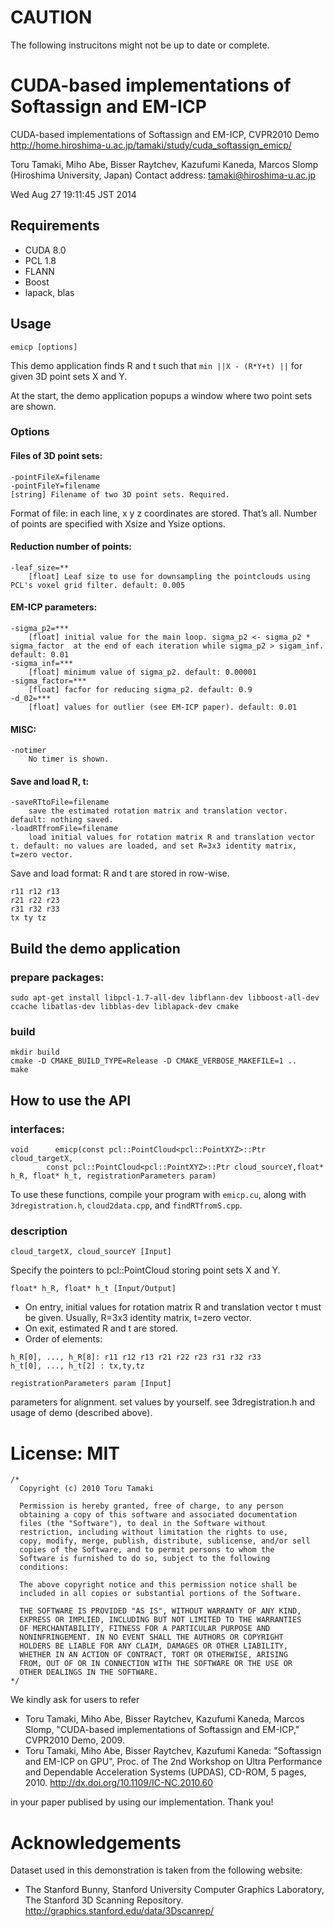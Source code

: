CAUTION
====

The following instrucitons might not be up to date or complete.


CUDA-based implementations of Softassign and EM-ICP
====

CUDA-based implementations of Softassign and EM-ICP, CVPR2010 Demo
http://home.hiroshima-u.ac.jp/tamaki/study/cuda_softassign_emicp/

Toru Tamaki, Miho Abe, Bisser Raytchev, Kazufumi Kaneda, Marcos Slomp (Hiroshima University, Japan)
Contact address: tamaki@hiroshima-u.ac.jp

Wed Aug 27 19:11:45 JST 2014



Requirements
---

- CUDA 8.0
- PCL 1.8
- FLANN
- Boost
- lapack, blas


Usage
---

```
emicp [options]
```

This demo application finds R and t such that `min ||X - (R*Y+t) ||` for given 3D point sets X and Y.

At the start, the demo application popups a window where two point sets are shown.

### Options

#### Files of 3D point sets:
```
-pointFileX=filename
-pointFileY=filename
[string] Filename of two 3D point sets. Required.
```
Format of file: in each line, x y z coordinates are stored. That’s all. Number of points are specified with Xsize and Ysize options.

#### Reduction number of points:
```
-leaf_size=**
    [float] Leaf size to use for downsampling the pointclouds using PCL's voxel grid filter. default: 0.005
```


#### EM-ICP parameters:
````
-sigma_p2=***
    [float] initial value for the main loop. sigma_p2 <- sigma_p2 * sigma_factor  at the end of each iteration while sigma_p2 > sigam_inf. default: 0.01
-sigma_inf=***
    [float] minimum value of sigma_p2. default: 0.00001
-sigma_factor=***
    [float] facfor for reducing sigma_p2. default: 0.9
-d_02=***
    [float] values for outlier (see EM-ICP paper). default: 0.01
````

#### MISC:
````
-notimer
    No timer is shown.
````

####  Save and load R, t:
```
-saveRTtoFile=filename
    save the estimated rotation matrix and translation vector. default: nothing saved.
-loadRTfromFile=filename
    load initial values for rotation matrix R and translation vector t. default: no values are loaded, and set R=3x3 identity matrix, t=zero vector.
```

Save and load format: R and t are stored in row-wise.
```
r11 r12 r13
r21 r22 r23
r31 r32 r33
tx ty tz
```

Build the demo application
---

### prepare packages:
```
sudo apt-get install libpcl-1.7-all-dev libflann-dev libboost-all-dev ccache libatlas-dev libblas-dev liblapack-dev cmake
```

### build
```
mkdir build
cmake -D CMAKE_BUILD_TYPE=Release -D CMAKE_VERBOSE_MAKEFILE=1 ..
make
```




How to use the API
---

### interfaces:
```
void      emicp(const pcl::PointCloud<pcl::PointXYZ>::Ptr cloud_targetX,
		const pcl::PointCloud<pcl::PointXYZ>::Ptr cloud_sourceY,float* h_R, float* h_t, registrationParameters param)
```

To use these functions,
compile your program with `emicp.cu`, along with  `3dregistration.h`, `cloud2data.cpp`, and `findRTfromS.cpp`.

### description
```
cloud_targetX, cloud_sourceY [Input]
```
Specify the pointers to pcl::PointCloud storing point sets X and Y.

```
float* h_R, float* h_t [Input/Output]
```
- On entry, initial values for rotation matrix R and translation vector t must be given. Usually, R=3x3 identity matrix, t=zero vector.
- On exit, estimated R and t are stored.
- Order of elements:
```
h_R[0], ..., h_R[8]: r11 r12 r13 r21 r22 r23 r31 r32 r33
h_t[0], ..., h_t[2] : tx,ty,tz
```

```
registrationParameters param [Input]
```
parameters for alignment. set values by yourself.
see 3dregistration.h and usage of demo (described above).


License: MIT
===
```
/*
  Copyright (c) 2010 Toru Tamaki

  Permission is hereby granted, free of charge, to any person
  obtaining a copy of this software and associated documentation
  files (the "Software"), to deal in the Software without
  restriction, including without limitation the rights to use,
  copy, modify, merge, publish, distribute, sublicense, and/or sell
  copies of the Software, and to permit persons to whom the
  Software is furnished to do so, subject to the following
  conditions:

  The above copyright notice and this permission notice shall be
  included in all copies or substantial portions of the Software.

  THE SOFTWARE IS PROVIDED "AS IS", WITHOUT WARRANTY OF ANY KIND,
  EXPRESS OR IMPLIED, INCLUDING BUT NOT LIMITED TO THE WARRANTIES
  OF MERCHANTABILITY, FITNESS FOR A PARTICULAR PURPOSE AND
  NONINFRINGEMENT. IN NO EVENT SHALL THE AUTHORS OR COPYRIGHT
  HOLDERS BE LIABLE FOR ANY CLAIM, DAMAGES OR OTHER LIABILITY,
  WHETHER IN AN ACTION OF CONTRACT, TORT OR OTHERWISE, ARISING
  FROM, OUT OF OR IN CONNECTION WITH THE SOFTWARE OR THE USE OR
  OTHER DEALINGS IN THE SOFTWARE.
*/
```

We kindly ask for users to refer

- Toru Tamaki, Miho Abe, Bisser Raytchev, Kazufumi Kaneda, Marcos Slomp, "CUDA-based implementations of Softassign and EM-ICP," CVPR2010 Demo, 2009.
- Toru Tamaki, Miho Abe, Bisser Raytchev, Kazufumi Kaneda: "Softassign and EM-ICP on GPU", Proc. of The 2nd Workshop on Ultra Performance and Dependable Acceleration Systems (UPDAS), CD-ROM, 5 pages, 2010. http://dx.doi.org/10.1109/IC-NC.2010.60

in your paper publised by using our implementation. Thank you!


Acknowledgements
===
Dataset used in this demonstration is taken from the following website:
- The Stanford Bunny, Stanford University Computer Graphics Laboratory, The Stanford 3D Scanning Repository.
  http://graphics.stanford.edu/data/3Dscanrep/

